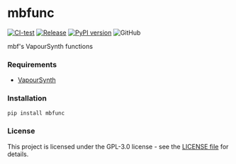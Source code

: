 # mbfunc

[![CI-test](https://github.com/TensoRaws/mbfunc/actions/workflows/CI-test.yml/badge.svg)](https://github.com/TensoRaws/mbfunc/actions/workflows/CI-test.yml)
[![Release](https://github.com/TensoRaws/mbfunc/actions/workflows/Release.yml/badge.svg)](https://github.com/TensoRaws/mbfunc/actions/workflows/Release.yml)
[![PyPI version](https://badge.fury.io/py/mbfunc.svg)](https://badge.fury.io/py/mbfunc)
![GitHub](https://img.shields.io/github/license/TensoRaws/mbfunc)

mbf's VapourSynth functions

### Requirements

- [VapourSynth](https://github.com/vapoursynth/vapoursynth)

### Installation

```bash
pip install mbfunc
```

### License

This project is licensed under the GPL-3.0 license - see
the [LICENSE file](https://github.com/TensoRaws/mbfunc/blob/main/LICENSE) for details.
